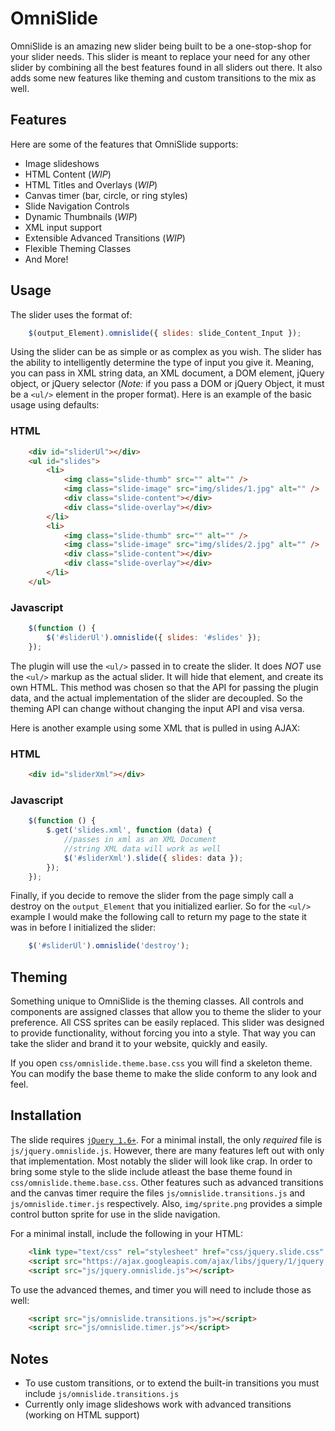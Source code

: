 OmniSlide
=============
OmniSlide is an amazing new slider being built to be a one-stop-shop for your slider needs. 
This slider is meant to replace your need for any other slider by combining all the best
features found in all sliders out there. It also adds some new features like theming and
custom transitions to the mix as well.

Features
--------

Here are some of the features that OmniSlide supports:

* Image slideshows
* HTML Content (_WIP_)
* HTML Titles and Overlays (_WIP_)
* Canvas timer (bar, circle, or ring styles)
* Slide Navigation Controls
* Dynamic Thumbnails (_WIP_)
* XML input support
* Extensible Advanced Transitions (_WIP_)
* Flexible Theming Classes
* And More!

Usage
-----

The slider uses the format of:

~~~~~ javascript
	$(output_Element).omnislide({ slides: slide_Content_Input });
~~~~~

Using the slider can be as simple or as complex as you wish. The slider has the ability to intelligently
determine the type of input you give it. Meaning, you can pass in XML string data, an XML document, 
a DOM element, jQuery object, or jQuery selector (*Note:* if you pass a DOM or jQuery Object, it must be
a `<ul/>` element in the proper format). Here is an example of the basic usage using defaults:

### HTML

~~~~~ html
	<div id="sliderUl"></div>
    <ul id="slides">
        <li>
            <img class="slide-thumb" src="" alt="" />
            <img class="slide-image" src="img/slides/1.jpg" alt="" />
            <div class="slide-content"></div>
            <div class="slide-overlay"></div>
        </li>
        <li>
            <img class="slide-thumb" src="" alt="" />
            <img class="slide-image" src="img/slides/2.jpg" alt="" />
            <div class="slide-content"></div>
            <div class="slide-overlay"></div>
        </li>
	</ul>
~~~~~

### Javascript

~~~~~ javascript
	$(function () {
		$('#sliderUl').omnislide({ slides: '#slides' });
	});
~~~~~

The plugin will use the `<ul/>` passed in to create the slider. It does *NOT* use the `<ul/>` markup
as the actual slider. It will hide that element, and create its own HTML. This method was chosen so that
the API for passing the plugin data, and the actual implementation of the slider are decoupled. So the
theming API can change without changing the input API and visa versa.

Here is another example using some XML that is pulled in using AJAX:

### HTML

~~~~~ html
	<div id="sliderXml"></div>
~~~~~

### Javascript

~~~~~ javascript
	$(function () {
		$.get('slides.xml', function (data) {
			//passes in xml as an XML Document
			//string XML data will work as well
            $('#sliderXml').slide({ slides: data });
        });
	});
~~~~~

Finally, if you decide to remove the slider from the page simply call a destroy on the `output_Element`
that you initialized earlier. So for the `<ul/>` example I would make the following call to return my
page to the state it was in before I initialized the slider:

~~~~~ javascript
	$('#sliderUl').omnislide('destroy');
~~~~~~

Theming
-------

Something unique to OmniSlide is the theming classes. All controls and components are assigned 
classes that allow you to theme the slider to your preference. All CSS sprites can be easily replaced.
This slider was designed to provide functionality, without forcing you into a style. That way you
can take the slider and brand it to your website, quickly and easily.

If you open `css/omnislide.theme.base.css` you will find a skeleton theme. You can modify the base 
theme to make the slide conform to any look and feel.

Installation
------------

The slide requires [`jQuery 1.6+`](http://jquery.com/). For a minimal install, the only *required* file is
`js/jquery.omnislide.js`. However, there are many features left out with only that implementation. Most notably
the slider will look like crap. In order to bring some style to the slide include atleast the base theme found
in `css/omnislide.theme.base.css`. Other features such as advanced transitions and the canvas timer require the
files `js/omnislide.transitions.js` and `js/omnislide.timer.js` respectively. Also, `img/sprite.png` provides a 
simple control button sprite for use in the slide navigation.

For a minimal install, include the following in your HTML:

~~~~~ html
	<link type="text/css" rel="stylesheet" href="css/jquery.slide.css" />
    <script src="https://ajax.googleapis.com/ajax/libs/jquery/1/jquery.min.js"></script>
	<script src="js/jquery.omnislide.js"></script>
~~~~~

To use the advanced themes, and timer you will need to include those as well:

~~~~~ html
	<script src="js/omnislide.transitions.js"></script>
	<script src="js/omnislide.timer.js"></script>
~~~~~

Notes
-----

* To use custom transitions, or to extend the built-in transitions you must include `js/omnislide.transitions.js`
* Currently only image slideshows work with advanced transitions (working on HTML support)